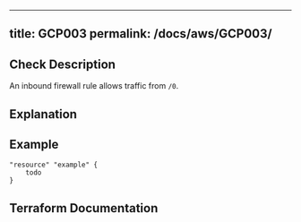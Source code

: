 
---
title: GCP003
permalink: /docs/aws/GCP003/
---


## Check Description

An inbound firewall rule allows traffic from `/0`.

## Explanation

## Example

```
"resource" "example" {
	todo
}
```

## Terraform Documentation
